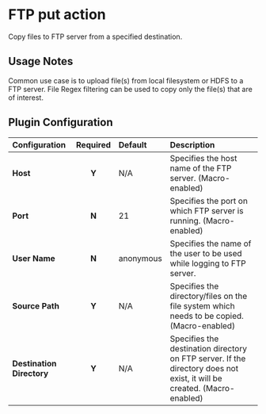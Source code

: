 # FTP put action

Copy files to FTP server from a specified destination.

## Usage Notes

Common use case is to upload file(s) from local filesystem or HDFS to a FTP server. File Regex filtering can be used
to copy only the file(s) that are of interest.

## Plugin Configuration

| Configuration | Required | Default | Description |
| :------------ | :------: | :----- | :---------- |
| **Host** | **Y** | N/A | Specifies the host name of the FTP server. (Macro-enabled)
| **Port** | **N** | 21 | Specifies the port on which FTP server is running. (Macro-enabled)
| **User Name** | **N** | anonymous | Specifies the name of the user to be used while logging to FTP server.
| **Source Path** | **Y** | N/A | Specifies the directory/files on the file system which needs to be copied. (Macro-enabled)
| **Destination Directory** | **Y** | N/A | Specifies the destination directory on FTP server. If the directory does not exist, it will be created. (Macro-enabled)
